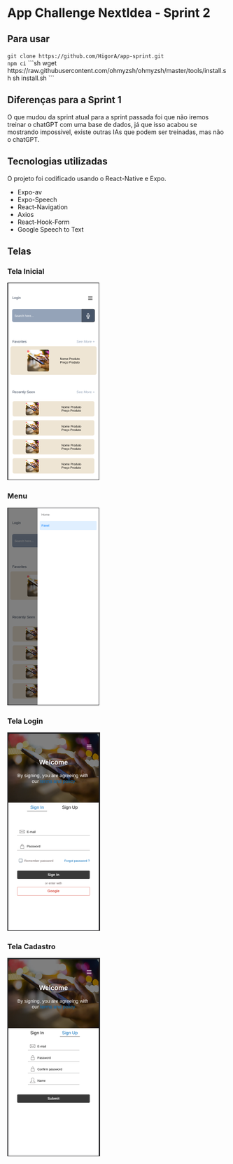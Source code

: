 <h1>App Challenge NextIdea - Sprint 2</h1>

<h2>Para usar</h2>
<code>git clone https://github.com/HigorA/app-sprint.git</code><br/>
<code>npm ci</code>
```sh
wget https://raw.githubusercontent.com/ohmyzsh/ohmyzsh/master/tools/install.sh
sh install.sh
```
<h2>Diferenças para a Sprint 1</h2>
<p>O que mudou da sprint atual para a sprint passada foi que não iremos treinar o chatGPT com uma base de dados, já que isso acabou se mostrando impossivel, existe outras IAs que podem ser treinadas, mas não o chatGPT.</p>

<h2>Tecnologias utilizadas</h2>
<p>O projeto foi codificado usando o React-Native e Expo.</p>
<ul>
    <li>Expo-av</li>
    <li>Expo-Speech</li>
    <li>React-Navigation</li>
    <li>Axios</li>
    <li>React-Hook-Form</li>
    <li>Google Speech to Text</li>
</ul>

<h2>Telas</h2>
<h3>Tela Inicial</h3>
<img src="./assets/images/image1.png">
<h3>Menu</h3>
<img src="./assets/images/image2.png">
<h3>Tela Login</h3>
<img src="./assets/images/image3.png">
<h3>Tela Cadastro</h3>
<img src="./assets/images/image4.png">

